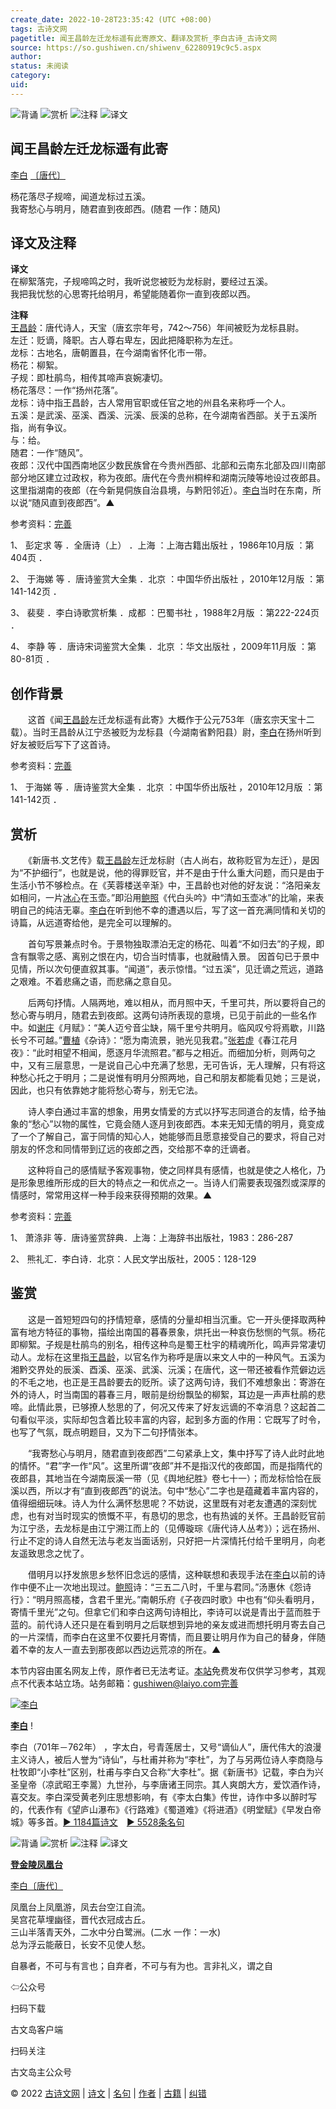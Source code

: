 ```yaml
---
create_date: 2022-10-28T23:35:42 (UTC +08:00)
tags: 古诗文网
pagetitle: 闻王昌龄左迁龙标遥有此寄原文、翻译及赏析_李白古诗_古诗文网
source: https://so.gushiwen.cn/shiwenv_62280919c9c5.aspx
author: 
status: 未阅读
category: 
uid: 
---
```


![背诵](https://song.gushiwen.cn/siteimg/bei-pic.png) ![赏析](https://song.gushiwen.cn/siteimg/shang-pic.png) ![注释](https://song.gushiwen.cn/siteimg/zhu-pic.png) ![译文](https://song.gushiwen.cn/siteimg/yi-pic.png)

## 闻王昌龄左迁龙标遥有此寄

[李白](https://so.gushiwen.cn/authorv_b90660e3e492.aspx) [〔唐代〕](https://so.gushiwen.cn/shiwens/default.aspx?cstr=%e5%94%90%e4%bb%a3)

杨花落尽子规啼，闻道龙标过五溪。  
我寄愁心与明月，随君直到夜郎西。(随君 一作：随风)

## 译文及注释



**译文**  
在柳絮落完，子规啼鸣之时，我听说您被贬为龙标尉，要经过五溪。  
我把我忧愁的心思寄托给明月，希望能随着你一直到夜郎以西。

**注释**  
[王昌龄](https://so.gushiwen.cn/authorv_d9343fa5dac7.aspx)：唐代诗人，天宝（唐玄宗年号，742～756）年间被贬为龙标县尉。  
左迁：贬谪，降职。古人尊右卑左，因此把降职称为左迁。  
龙标：古地名，唐朝置县，在今湖南省怀化市一带。  
杨花：柳絮。  
子规：即杜鹃鸟，相传其啼声哀婉凄切。  
杨花落尽：一作“扬州花落”。  
龙标：诗中指王昌龄，古人常用官职或任官之地的州县名来称呼一个人。  
五溪：是武溪、巫溪、酉溪、沅溪、辰溪的总称，在今湖南省西部。关于五溪所指，尚有争议。  
与：给。  
随君：一作“随风”。  
夜郎：汉代中国西南地区少数民族曾在今贵州西部、北部和云南东北部及四川南部部分地区建立过政权，称为夜郎。唐代在今贵州桐梓和湖南沅陵等地设过夜郎县。这里指湖南的夜郎（在今新晃侗族自治县境，与黔阳邻近）。[李白](https://so.gushiwen.cn/authorv_b90660e3e492.aspx)当时在东南，所以说“随风直到夜郎西”。▲

参考资料：[完善](https://so.gushiwen.cn/jiucuo.aspx?u=%e7%bf%bb%e8%af%911810%e3%80%8a%e8%af%91%e6%96%87%e5%8f%8a%e6%b3%a8%e9%87%8a%e3%80%8b)

1、 彭定求 等 ．全唐诗（上） ．上海 ：上海古籍出版社 ，1986年10月版 ：第404页 ．

2、 于海娣 等 ．唐诗鉴赏大全集 ．北京 ：中国华侨出版社 ，2010年12月版 ：第141-142页 ．

3、 裴斐 ．李白诗歌赏析集 ．成都 ：巴蜀书社 ，1988年2月版 ：第222-224页 ．

4、 李静 等 ．唐诗宋词鉴赏大全集 ．北京 ：华文出版社 ，2009年11月版 ：第80-81页 ．

## 创作背景



　　这首《闻[王昌龄](https://so.gushiwen.cn/authorv_d9343fa5dac7.aspx)左迁龙标遥有此寄》大概作于公元753年（唐玄宗天宝十二载）。当时王昌龄从江宁丞被贬为龙标县（今湖南省黔阳县）尉，[李白](https://so.gushiwen.cn/authorv_b90660e3e492.aspx)在扬州听到好友被贬后写下了这首诗。

参考资料：[完善](https://so.gushiwen.cn/jiucuo.aspx?u=%e8%b5%8f%e6%9e%902683%e3%80%8a%e5%88%9b%e4%bd%9c%e8%83%8c%e6%99%af%e3%80%8b)

1、 于海娣 等 ．唐诗鉴赏大全集 ．北京 ：中国华侨出版社 ，2010年12月版 ：第141-142页 ．

## 赏析



　　《新唐书.文艺传》载[王昌龄](https://so.gushiwen.cn/authorv_d9343fa5dac7.aspx)左迁龙标尉（古人尚右，故称贬官为左迁），是因为“不护细行”，也就是说，他的得罪贬官，并不是由于什么重大问题，而只是由于生活小节不够检点。在《芙蓉楼送辛渐》中，王昌龄也对他的好友说：“洛阳亲友如相问，一片[冰心](https://so.gushiwen.cn/authorv_879dd44f793d.aspx)在玉壶。”即沿用[鲍照](https://so.gushiwen.cn/authorv_787b2f03c695.aspx)《代白头吟》中“清如玉壶冰”的比喻，来表明自己的纯洁无辜。[李白](https://so.gushiwen.cn/authorv_b90660e3e492.aspx)在听到他不幸的遭遇以后，写了这一首充满同情和关切的诗篇，从远道寄给他，是完全可以理解的。

　　首句写景兼点时令。于景物独取漂泊无定的杨花、叫着“不如归去”的子规，即含有飘零之感、离别之恨在内，切合当时情事，也就融情入景。 因首句已于景中见情，所以次句便直叙其事。“闻道”，表示惊惜。“过五溪”，见迁谪之荒远，道路之艰难。不着悲痛之语，而悲痛之意自见。

　　后两句抒情。人隔两地，难以相从，而月照中天，千里可共，所以要将自己的愁心寄与明月，随君去到夜郎。这两句诗所表现的意境，已见于前此的一些名作中。如[谢庄](https://so.gushiwen.cn/authorv_cc9408d0a1be.aspx)《月赋》：“美人迈兮音尘缺，隔千里兮共明月。临风叹兮将焉歇，川路长兮不可越。”[曹植](https://so.gushiwen.cn/authorv_6c695909f577.aspx)《杂诗》：“愿为南流景，驰光见我君。”[张若虚](https://so.gushiwen.cn/authorv_787d4a1969b8.aspx)《春江花月夜》：“此时相望不相闻，愿逐月华流照君。”都与之相近。而细加分析，则两句之中，又有三层意思，一是说自己心中充满了愁思，无可告诉，无人理解，只有将这种愁心托之于明月；二是说惟有明月分照两地，自己和朋友都能看见她；三是说，因此，也只有依靠她才能将愁心寄与，别无它法。

　　诗人李白通过丰富的想象，用男女情爱的方式以抒写志同道合的友情，给予抽象的“愁心”以物的属性，它竟会随人逐月到夜郎西。本来无知无情的明月，竟变成了一个了解自己，富于同情的知心人，她能够而且愿意接受自己的要求，将自己对朋友的怀念和同情带到辽远的夜郎之西，交给那不幸的迁谪者。

　　这种将自己的感情赋予客观事物，使之同样具有感情，也就是使之人格化，乃是形象思维所形成的巨大的特点之一和优点之一。当诗人们需要表现强烈或深厚的情感时，常常用这样一种手段来获得预期的效果。▲

参考资料：[完善](https://so.gushiwen.cn/jiucuo.aspx?u=%e8%b5%8f%e6%9e%905507%e3%80%8a%e8%b5%8f%e6%9e%90%e3%80%8b)

1、 萧涤非 等．唐诗鉴赏辞典．上海：上海辞书出版社，1983：286-287

2、 熊礼汇．李白诗．北京：人民文学出版社，2005：128-129

## 鉴赏



　　这是一首短短四句的抒情短章，感情的分量却相当沉重。它一开头便择取两种富有地方特征的事物，描绘出南国的暮春景象，烘托出一种哀伤愁恻的气氛。杨花即柳絮。子规是杜鹃鸟的别名，相传这种鸟是蜀王杜宇的精魂所化，鸣声异常凄切动人。龙标在这里指[王昌龄](https://so.gushiwen.cn/authorv_d9343fa5dac7.aspx)，以官名作为称呼是唐以来文人中的一种风气。五溪为湘黔交界处的辰溪、酉溪、巫溪、武溪、沅溪；在唐代，这一带还被看作荒僻边远的不毛之地，也正是王昌龄要去的贬所。读了这两句诗，我们不难想象出：寄游在外的诗人，时当南国的暮春三月，眼前是纷纷飘坠的柳絮，耳边是一声声杜鹃的悲啼。此情此景，已够撩人愁思的了，何况又传来了好友远谪的不幸消息？这起首二句看似平淡，实际却包含着比较丰富的内容，起到多方面的作用：它既写了时令，也写了气氛，既点明题目，又为下二句抒情张本。

　　“我寄愁心与明月，随君直到夜郎西”二句紧承上文，集中抒写了诗人此时此地的情怀。“君”字一作“风”。这里所谓“夜郎”并不是指汉代的夜郎国，而是指隋代的夜郎县，其地当在今湖南辰溪一带（见《舆地纪胜》卷七十一）；而龙标恰恰在辰溪以西，所以才有“直到夜郎西”的说法。句中“愁心”二字也是蕴藏着丰富内容的，值得细细玩味。诗人为什么满怀愁思呢？不妨说，这里既有对老友遭遇的深刻忧虑，也有对当时现实的愤慨不平，有恳切的思念，也有热诚的关怀。王昌龄贬官前为江宁丞，去龙标是由江宁溯江而上的（见傅璇琮《唐代诗人丛考》）；远在扬州、行止不定的诗人自然无法与老友当面话别，只好把一片深情托付给千里明月，向老友遥致思念之忧了。

　　借明月以抒发旅思乡愁怀旧念远的感情，这种联想和表现手法在[李白](https://so.gushiwen.cn/authorv_b90660e3e492.aspx)以前的诗作中便不止一次地出现过。[鲍照](https://so.gushiwen.cn/authorv_787b2f03c695.aspx)诗：“三五二八时，千里与君同。”汤惠休《怨诗行》：“明月照高楼，含君千里光。”南朝乐府《子夜四时歌》中也有“仰头看明月，寄情千里光”之句。但拿它们和李白这两句诗相比，李诗可以说是青出于蓝而胜于蓝的。前代诗人还只是在看到明月之后联想到异地的亲友或进而想托明月寄去自己的一片深情，而李白在这里不仅要托月寄情，而且要让明月作为自己的替身，伴随着不幸的友人一直去到那夜郎以西边远荒凉的所在。▲

本节内容由匿名网友上传，原作者已无法考证。[本站](https://www.gushiwen.cn/)免费发布仅供学习参考，其观点不代表本站立场。站务邮箱：gushiwen@laiyo.com[完善](https://so.gushiwen.cn/jiucuo.aspx?u=%e8%b5%8f%e6%9e%902684%e3%80%8a%e9%89%b4%e8%b5%8f%e3%80%8b)

[![李白](https://song.gushiwen.cn/authorImg/libai.jpg)](https://so.gushiwen.cn/authorv_b90660e3e492.aspx)

[**李白**](https://so.gushiwen.cn/authorv_b90660e3e492.aspx) !

李白（701年－762年） ，字太白，号青莲居士，又号“谪仙人”，唐代伟大的浪漫主义诗人，被后人誉为“诗仙”，与杜甫并称为“李杜”，为了与另两位诗人李商隐与杜牧即“小李杜”区别，杜甫与李白又合称“大李杜”。据《新唐书》记载，李白为兴圣皇帝（凉武昭王李暠）九世孙，与李唐诸王同宗。其人爽朗大方，爱饮酒作诗，喜交友。李白深受黄老列庄思想影响，有《李太白集》传世，诗作中多以醉时写的，代表作有《望庐山瀑布》《行路难》《蜀道难》《将进酒》《明堂赋》《早发白帝城》等多首。[► 1184篇诗文](https://so.gushiwen.cn/shiwens/default.aspx?astr=%e6%9d%8e%e7%99%bd)　[► 5528条名句](https://so.gushiwen.cn/mingjus/default.aspx?astr=%e6%9d%8e%e7%99%bd)

![背诵](https://song.gushiwen.cn/siteimg/bei-pic.png) ![赏析](https://song.gushiwen.cn/siteimg/shang-pic.png) ![注释](https://song.gushiwen.cn/siteimg/zhu-pic.png) ![译文](https://song.gushiwen.cn/siteimg/yi-pic.png)

[**登金陵凤凰台**](https://so.gushiwen.cn/shiwenv_8820c89ca4e5.aspx)

[李白](https://so.gushiwen.cn/authorv.aspx?name=%e6%9d%8e%e7%99%bd)[〔唐代〕](https://so.gushiwen.cn/shiwens/default.aspx?cstr=%e5%94%90%e4%bb%a3)

凤凰台上凤凰游，凤去台空江自流。  
吴宫花草埋幽径，晋代衣冠成古丘。  
三山半落青天外，二水中分白鹭洲。(二水 一作：一水)  
总为浮云能蔽日，长安不见使人愁。



自暴者，不可与有言也；自弃者，不可与有为也。言非礼义，谓之自

⇦公众号



扫码下载

古文岛客户端



扫码关注

古文岛主公众号

© 2022 [古诗文网](https://www.gushiwen.cn/) | [诗文](https://so.gushiwen.cn/shiwens/) | [名句](https://so.gushiwen.cn/mingjus/) | [作者](https://so.gushiwen.cn/authors/) | [古籍](https://so.gushiwen.cn/guwen/) | [纠错](https://so.gushiwen.cn/jiucuo.aspx?u=)
